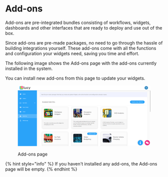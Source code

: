 # Add-ons

Add-ons are pre-integrated bundles consisting of workflows, widgets, dashboards and other interfaces that are ready to deploy and use out of the box.

Since add-ons are pre-made packages, no need to go through the hassle of building integrations yourself. These add-ons come with all the functions and configuration your widgets need, saving you time and effort.

The following image shows the Add-ons page with the add-ons currently installed in the system.

You can install new add-ons from this page to update your widgets.

<figure><img src="../.gitbook/assets/LC_What_are_AddOns-Add-ons_page_s1.png" alt=""><figcaption><p>Add-ons page</p></figcaption></figure>



{% hint style="info" %}
If you haven't installed any add-ons, the Add-ons page will be empty.
{% endhint %}

